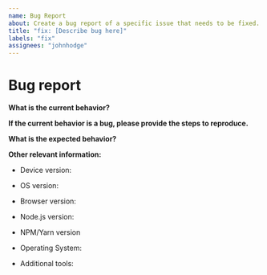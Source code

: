 ```yaml
---
name: Bug Report
about: Create a bug report of a specific issue that needs to be fixed.
title: "fix: [Describe bug here]"
labels: "fix"
assignees: "johnhodge"
---
```


# Bug report

**What is the current behavior?**

**If the current behavior is a bug, please provide the steps to reproduce.**

**What is the expected behavior?**

**Other relevant information:**

- Device version:

- OS version:

- Browser version:

- Node.js version:

- NPM/Yarn version

- Operating System:

- Additional tools:
